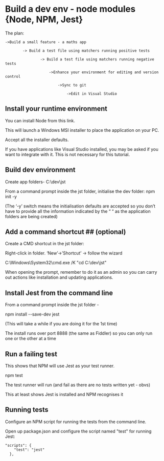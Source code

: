 # Build a dev env - node modules {Node, NPM, Jest} #

The plan:
	
	->Build a small feature - a maths app

			-> Build a test file using matchers running positive tests

					-> Build a test file using matchers running negative tests

						->Enhance your environment for editing and version control

							->Sync to git

								->Edit in Visual Studio
                
## Install your runtime environment ##               
You can install Node from this link. 

This will launch a Windows MSI installer to place the application on your PC. 

Accept all the installer defaults. 

If you have applications like Visual Studio installed, you may be asked if you want to integrate with it. This is not necessary for this tutorial. 

## Build dev environment ##
Create app folders-
C:\dev\jst

From a command prompt inside the jst folder, initialise the dev folder:
 npm init -y  
  
(The ‘-y’ switch means the initialisation defaults are accepted so you don’t have to provide all the information indicated by the “ “ as the application folders are being created)

## Add a command shortcut ## (optional)
Create a CMD shortcut in the jst folder:

Right-click in folder. ‘New’->’Shortcut’ -> follow the wizard

C:\Windows\System32\cmd.exe /K "cd C:\dev\jst"

When opening the prompt, remember to do it as an admin so you can carry out actions like installation and updating applications.

## Install Jest from the command line ##
From a command prompt inside the jst folder -

npm install --save-dev jest

(This will take a while if you are doing it for the 1st time)

The install runs over port 8888 (the same as Fiddler) so you can only run one or the other at a time

## Run a failing test ##
This shows that NPM will use Jest as your test runner.

npm test

The test runner will run (and fail as there are no tests written yet - obvs) 

This at least shows Jest is installed and NPM recognises it


## Running tests ##
Configure an NPM script for running the tests from the command line. 

Open up package.json and configure the script named "test" for running Jest:

	"scripts": {
	    "test": "jest"
	  },



